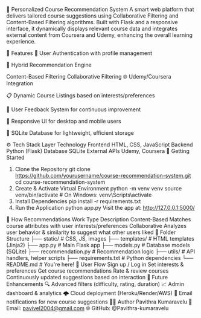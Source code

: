 🎯 Personalized Course Recommendation System
A smart web platform that delivers tailored course suggestions using Collaborative Filtering and Content-Based Filtering algorithms. Built with Flask and a responsive interface, it dynamically displays relevant course data and integrates external content from Coursera and Udemy, enhancing the overall learning experience.

📌 Features
🔐 User Authentication with profile management

🧠 Hybrid Recommendation Engine

Content-Based Filtering
Collaborative Filtering
🌐 Udemy/Coursera Integration

📋 Dynamic Course Listings based on interests/preferences

💬 User Feedback System for continuous improvement

📱 Responsive UI for desktop and mobile users

🧾 SQLite Database for lightweight, efficient storage

⚙️ Tech Stack
Layer	Technology
Frontend	HTML, CSS, JavaScript
Backend	Python (Flask)
Database	SQLite
External APIs	Udemy, Coursera
🚀 Getting Started
1. Clone the Repository
git clone https://github.com/yourusername/course-recommendation-system.git
cd course-recommendation-system
2. Create & Activate Virtual Environment
python -m venv venv
source venv/bin/activate      # On Windows: venv\Scripts\activate
3. Install Dependencies
pip install -r requirements.txt
4. Run the Application
python app.py
Visit the app at: http://127.0.0.1:5000/

🧠 How Recommendations Work
Type	Description
Content-Based	Matches course attributes with user interests/preferences
Collaborative	Analyzes user behavior & similarity to suggest what other users liked
📂 Folder Structure
├── static/                # CSS, JS, images
├── templates/             # HTML templates (Jinja2)
├── app.py                 # Main Flask app
├── models.py              # Database models (SQLite)
├── recommendation.py      # Recommendation logic
├── utils/                 # API handlers, helper scripts
├── requirements.txt       # Python dependencies
└── README.md              # You're here!
🧪 User Flow
Sign up / Log in
Set interests & preferences
Get course recommendations
Rate & review courses
Continuously updated suggestions based on interaction
🧠 Future Enhancements
🔍 Advanced filters (difficulty, rating, duration)
📈 Admin dashboard & analytics
🌩️ Cloud deployment (Heroku/Render/AWS)
📧 Email notifications for new course suggestions
👨‍💻 Author
Pavithra Kumaravelu 📧 Email: pavivel2004@gmail.com 🌐 GitHub: @Pavithra-kumaravelu
